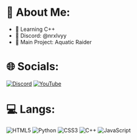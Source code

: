 # 💫 About Me:
- 📗 Learning C++
- 📙 Discord: @nrxlvyy
- 📕 Main Project: Aquatic Raider


# 🌐 Socials:
[![Discord](https://img.shields.io/badge/Discord-%237289DA.svg?logo=discord&logoColor=white)](https://discord.gg/discord.gg/aquaticraider) [![YouTube](https://img.shields.io/badge/YouTube-%23FF0000.svg?logo=YouTube&logoColor=white)](https://youtube.com/@UCzdgmhcQu1fXKE7aKLag5LQ) 

# 💻 Langs:
![HTML5](https://img.shields.io/badge/html5-%23E34F26.svg?style=flat&logo=html5&logoColor=white) ![Python](https://img.shields.io/badge/python-3670A0?style=flat&logo=python&logoColor=ffdd54) ![CSS3](https://img.shields.io/badge/css3-%231572B6.svg?style=flat&logo=css3&logoColor=white) ![C++](https://img.shields.io/badge/c++-%2300599C.svg?style=flat&logo=c%2B%2B&logoColor=white) ![JavaScript](https://img.shields.io/badge/javascript-%23323330.svg?style=flat&logo=javascript&logoColor=%23F7DF1E)
